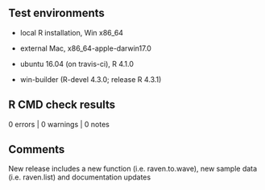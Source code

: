 ## Test environments
* local R installation, Win x86_64

* external Mac, x86_64-apple-darwin17.0 

* ubuntu 16.04 (on travis-ci), R 4.1.0

* win-builder (R-devel 4.3.0; release R 4.3.1)

## R CMD check results

0 errors | 0 warnings | 0 notes

## Comments
New release includes a new function (i.e. raven.to.wave), new sample data (i.e. raven.list) and documentation updates




